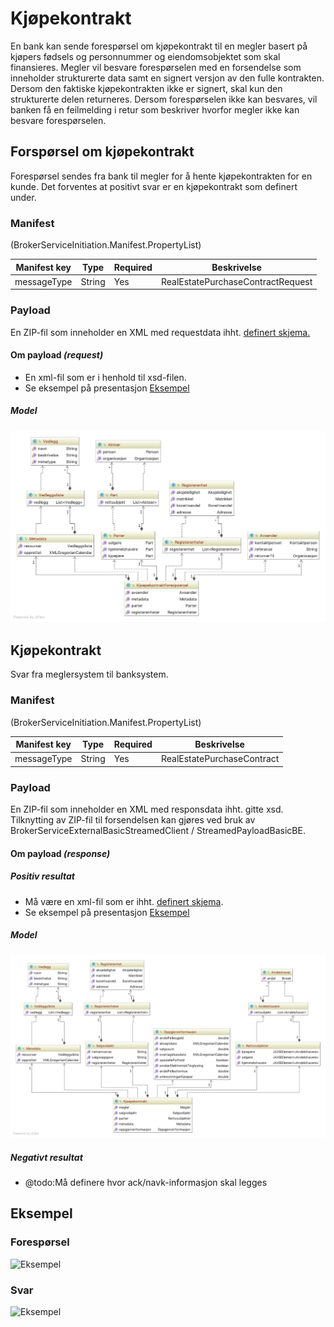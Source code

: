 # Kjøpekontrakt

En bank kan sende forespørsel om kjøpekontrakt til en megler basert på kjøpers fødsels og personnummer og eiendomsobjektet som skal finansieres.
Megler vil besvare forespørselen med en forsendelse som inneholder strukturerte data samt en signert versjon av den fulle kontrakten.
Dersom den faktiske kjøpekontrakten ikke er signert, skal kun den strukturerte delen returneres.
Dersom forespørselen ikke kan besvares, vil banken få en feilmelding i retur som beskriver hvorfor megler ikke kan besvare forespørselen.

## Forspørsel om kjøpekontrakt
Forespørsel sendes fra bank til megler for å hente kjøpekontrakten for en kunde.
Det forventes at positivt svar er en kjøpekontrakt som definert under.

### Manifest
(BrokerServiceInitiation.Manifest.PropertyList)

|Manifest key|Type|Required|Beskrivelse|
|--- |--- |--- |--- |
|messageType|String|Yes|RealEstatePurchaseContractRequest|

### Payload
En ZIP-fil som inneholder en XML med requestdata ihht. [definert skjema.](../afpant-model/xsd/dsve-1.0.0.xsd)

#### Om payload *(request)*
- En xml-fil som er i henhold til xsd-filen.
- Se eksempel på presentasjon [Eksempel](examples/kjoepekontrakt-request-example-xml.png)

##### Model
![model kjøpekontraktforespørsel](examples/model_kjøpekontraktforespørsel.png "Model for forespørsel om kjøpekontrakt")

## Kjøpekontrakt
Svar fra meglersystem til banksystem.

### Manifest
(BrokerServiceInitiation.Manifest.PropertyList)

|Manifest key|Type|Required|Beskrivelse|
|--- |--- |--- |--- |
|messageType|String|Yes|RealEstatePurchaseContract|

### Payload
En ZIP-fil som inneholder en XML med responsdata ihht. gitte xsd.
Tilknytting av ZIP-fil til forsendelsen kan gjøres ved bruk av BrokerServiceExternalBasicStreamedClient / StreamedPayloadBasicBE.
		
#### Om payload *(response)*

##### Positiv resultat
- Må være en xml-fil som er ihht. [definert skjema](../afpant-model/xsd/dsve-1.0.0.xsd).
- Se eksempel på presentasjon [Eksempel](examples/kjoepekontrakt-example-xml.png)

##### Model
![model kjøpekontrakt](examples/model_kjøpekontrakt.png "Model for kjøpekontrakt")

##### Negativt resultat
- @todo:Må definere hvor ack/navk-informasjon skal legges


## Eksempel

### Forespørsel
![Eksempel](examples/kjoepekontrakt-request-example-xml.png)

### Svar
![Eksempel](examples/kjoepekontrakt-example-xml.png)